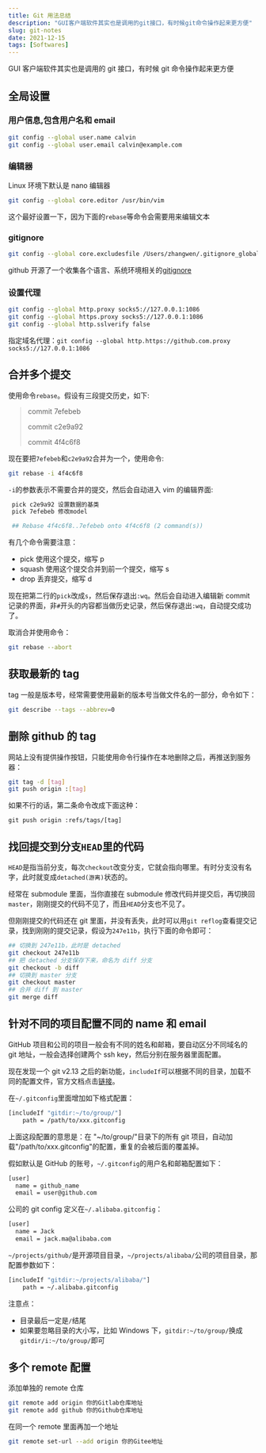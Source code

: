 ```yaml
---
title: Git 用法总结
description: "GUI客户端软件其实也是调用的git接口，有时候git命令操作起来更方便"
slug: git-notes
date: 2021-12-15
tags: [Softwares]
---
```


GUI 客户端软件其实也是调用的 git 接口，有时候 git 命令操作起来更方便

<!-- truncate -->

## 全局设置

### 用户信息,包含用户名和 email

```bash
git config --global user.name calvin
git config --global user.email calvin@example.com
```

### 编辑器

Linux 环境下默认是 nano 编辑器

```bash
git config --global core.editor /usr/bin/vim
```

这个最好设置一下，因为下面的`rebase`等命令会需要用来编辑文本

### gitignore

```bash
git config --global core.excludesfile /Users/zhangwen/.gitignore_global
```

github 开源了一个收集各个语言、系统环境相关的[gitignore](https://github.com/github/gitignore.git)

### 设置代理

```bash
git config --global http.proxy socks5://127.0.0.1:1086
git config --global https.proxy socks5://127.0.0.1:1086
git config --global http.sslverify false
```

指定域名代理：`git config --global http.https://github.com.proxy socks5://127.0.0.1:1086`

## 合并多个提交

使用命令`rebase`。假设有三段提交历史，如下:

> commit 7efebeb
>
> commit c2e9a92
>
> commit 4f4c6f8

现在要把`7efebeb`和`c2e9a92`合并为一个，使用命令:

```bash
git rebase -i 4f4c6f8
```

`-i`的参数表示不需要合并的提交，然后会自动进入 vim 的编辑界面:

```bash
 pick c2e9a92 设置数据的基类
 pick 7efebeb 修改model

 ## Rebase 4f4c6f8..7efebeb onto 4f4c6f8 (2 command(s))
```

有几个命令需要注意：

- pick 使用这个提交，缩写 p
- squash 使用这个提交合并到前一个提交，缩写 s
- drop 丢弃提交，缩写 d

现在把第二行的`pick`改成`s`，然后保存退出`:wq`。然后会自动进入编辑新 commit 记录的界面，非`#`开头的内容都当做历史记录，然后保存退出`:wq`，自动提交成功了。

取消合并使用命令：

```sh
git rebase --abort
```

## 获取最新的 tag

tag 一般是版本号，经常需要使用最新的版本号当做文件名的一部分，命令如下：

```bash
git describe --tags --abbrev=0
```

## 删除 github 的 tag

网站上没有提供操作按钮，只能使用命令行操作在本地删除之后，再推送到服务器：

```sh
git tag -d [tag]
git push origin :[tag]
```

如果不行的话，第二条命令改成下面这种：

```shell
git push origin :refs/tags/[tag]
```

## 找回提交到分支`HEAD`里的代码

`HEAD`是指当前分支，每次`checkout`改变分支，它就会指向哪里。有时分支没有名字，此时就变成`detached(游离)`状态的。

经常在 submodule 里面，当你直接在 submodule 修改代码并提交后，再切换回`master`，刚刚提交的代码不见了，而且`HEAD`分支也不见了。

但刚刚提交的代码还在 git 里面，并没有丢失，此时可以用`git reflog`查看提交记录，找到刚刚的提交记录，假设为`247e11b`，执行下面的命令即可：

```bash
## 切换到 247e11b，此时是 detached
git checkout 247e11b
## 把 detached 分支保存下来，命名为 diff 分支
git checkout -b diff
## 切换到 master 分支
git checkout master
## 合并 diff 到 master
git merge diff
```

## 针对不同的项目配置不同的 name 和 email

GitHub 项目和公司的项目一般会有不同的姓名和邮箱，要自动区分不同域名的 git 地址，一般会选择创建两个 ssh key，然后分别在服务器里面配置。

现在发现一个 git v2.13 之后的新功能，`includeIf`可以根据不同的目录，加载不同的配置文件，官方文档点击[链接](https://git-scm.com/docs/git-config#_conditional_includes)。

在`~/.gitconfig`里面增加如下格式配置：

```bash
[includeIf "gitdir:~/to/group/"]
	path = /path/to/xxx.gitconfig

```

上面这段配置的意思是：在 "~/to/group/"目录下的所有 git 项目，自动加载"/path/to/xxx.gitconfig"的配置，重复的会被后面的覆盖掉。

假如默认是 GitHub 的账号，`~/.gitconfig`的用户名和邮箱配置如下：

```bash
[user]
  name = github_name
  email = user@github.com
```

公司的 git config 定义在`~/.alibaba.gitconfig`：

```bash
[user]
  name = Jack
  email = jack.ma@alibaba.com
```

`~/projects/github/`是开源项目目录，`~/projects/alibaba/`公司的项目目录，那配置参数如下：

```bash
[includeIf "gitdir:~/projects/alibaba/"]
	path = ~/.alibaba.gitconfig

```

注意点：

- 目录最后一定是`/`结尾
- 如果要忽略目录的大小写，比如 Windows 下，`gitdir:~/to/group/`换成`gitdir/i:~/to/group/`即可

## 多个 remote 配置

添加单独的 remote 仓库

```bash
git remote add origin 你的Gitlab仓库地址
git remote add github 你的Github仓库地址
```

在同一个 remote 里面再加一个地址

```bash
git remote set-url --add origin 你的Gitee地址
```
